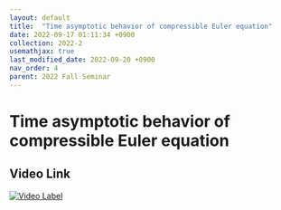```yaml
---
layout: default
title:  "Time asymptotic behavior of compressible Euler equation"
date: 2022-09-17 01:11:34 +0900
collection: 2022-2
usemathjax: true
last_modified_date: 2022-09-20 +0900
nav_order: 4
parent: 2022 Fall Seminar
---
```

# Time asymptotic behavior of compressible Euler equation

## Video Link
[![Video Label](https://img.youtube.com/vi/PiBmpEZnNpI/hqdefault.jpg)](https://www.youtube.com/watch?v=PiBmpEZnNpI)


<!-- ## PDF Download -->
<object data="../2022-2_download/time_asymptotic_behavior_of_compressible_Euler_equation.pdf" width="750" height="1075" type='application/pdf'></object>